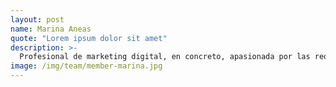 ```yaml
---
layout: post
name: Marina Aneas
quote: "Lorem ipsum dolor sit amet"
description: >-
  Profesional de marketing digital, en concreto, apasionada por las redes sociales. Soy una charlatana innata. Por eso, la comunicación siempre ha sido y será parte de mi vida. Constancia y mucho cariño definen muy bien mi entorno de trabajo. ¿Mi lema? ¡PRODUCIR PRODUCIR PRODUCIR!
image: /img/team/member-marina.jpg
---
```


